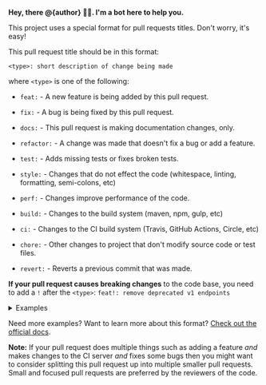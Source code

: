 **Hey, there @{author} 👋🤖. I'm a bot here to help you.**

This project uses a special format for pull requests titles. Don't worry, it's easy!

This pull request title should be in this format:

```
<type>: short description of change being made
```

where `<type>` is one of the following:

- `feat:` - A new feature is being added by this pull request.
- `fix:` - A bug is being fixed by this pull request.
- `docs:` - This pull request is making documentation changes, only.
- `refactor:` - A change was made that doesn't fix a bug or add a feature.
- `test:` - Adds missing tests or fixes broken tests.
- `style:` - Changes that do not effect the code (whitespace, linting, formatting, semi-colons, etc)
- `perf:` - Changes improve performance of the code.

- `build:` - Changes to the build system (maven, npm, gulp, etc)
- `ci:` - Changes to the CI build system (Travis, GitHub Actions, Circle, etc)

- `chore:` - Other changes to project that don't modify source code or test files.
- `revert:` - Reverts a previous commit that was made.

**If your pull request causes breaking changes** to the code base, you need to add a `!` after the `<type>`: `feat!: remove deprecated v1 endpoints`

<details>
<summary>Examples</summary>
<br>
```
feat: edit profile photo
feat!: remove deprecated v1 endpoints
build: update npm dependencies
style: run formatter 
```
</details>

Need more examples? Want to learn more about this format? [Check out the official docs](https://www.conventionalcommits.org/).

**Note:** If your pull request does multiple things such as adding a feature _and_ makes changes to the CI server _and_ fixes some bugs then you might want to consider splitting this pull request up into multiple smaller pull requests. Small and focused pull requests are preferred by the reviewers of the code.
